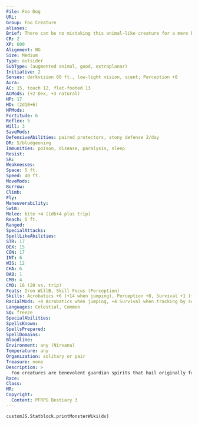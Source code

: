 ```yaml
---
File: Foo Dog
URL: 
Group: Foo Creature
aliases: 
Brief: There can be no mistaking this animal-like creature for a mere beast, for its face has an almost supernaturally human look to it.
CR: 2
XP: 600
Alignment: NG
Size: Medium
Type: outsider
SubType: (augmented animal, good, extraplanar)
Initiative: 2
Senses: darkvision 60 ft., low-light vision, scent; Perception +8
Aura: 
AC: 15, touch 12, flat-footed 13
ACMods: (+2 Dex, +3 natural)
HP: 17
HD: (2d10+6)
HPMods: 
Fortitude: 6
Reflex: 5
Will: 3
SaveMods: 
DefensiveAbilities: paired protectors, stony defense 2/day
DR: 5/bludgeoning
Immunities: poison, disease, paralysis, sleep
Resist: 
SR: 
Weaknesses: 
Space: 5 ft.
Speed: 40 ft.
MoveMods: 
Burrow: 
Climb: 
Fly: 
Maneuverability: 
Swim: 
Melee: bite +4 (1d6+4 plus trip)
Reach: 5 ft.
Ranged: 
SpecialAttacks: 
SpellLikeAbilities: 
STR: 17
DEX: 15
CON: 17
INT: 6
WIS: 12
CHA: 6
BAB: 1
CMB: 4
CMD: 16 (20 vs. trip)
Feats: Iron WillB, Skill Focus (Perception)
Skills: Acrobatics +6 (+14 when jumping), Perception +8, Survival +1 (+5 scent tracking)
RacialMods: +4 Acrobatics when jumping, +4 Survival when tracking by scent
Languages: Celestial, Common
SQ: freeze
SpecialAbilities: 
SpellsKnown: 
SpellsPrepared: 
SpellDomains: 
Bloodline: 
Environment: any (Nirvana)
Temperature: any
Organization: solitary or pair
Treasure: none
Description: >
  Foo creatures are benevolent guardian spirits that hail originally from the Outer Plane of Nirvana, where they spend their days cavorting in the idyllic wilds or aiding that realm's inhabitants, particularly the agathions, in their work. Yet while they come from Nirvana, foo creatures are often encountered on the Material Plane as well, for they are favorite conjurations of many cultures and religions.  Countless species of foo creatures exist-for if an animal dwells upon the Material Plane, it is certain that somewhere in the vast wilds of Nirvana its spiritual double frolics and plays. Nonetheless, certain foo creatures are more common than others, and the most often encountered of all are dogs and lions.  A foo creature can be called to the Material Plane for any reason a conjurer can imagine-these monsters are generally much more intelligent than their mundane counterparts, and can not only follow complex orders but can speak and converse as well. Typically, a foo creature is contacted to serve for a time as a guardian-by adopting its statue form using its freeze ability, a foo creature can appear as little more than an ornate decoration astride the facade of a building or standing guard over a fountain in a city plaza. They are not as often called upon to serve as soldiers in armies, for foo creatures detest war. They generally dislike serving as mounts as well, although for particularly pious and kindly folk, they have been known to make exceptions.  CREATING A FOO CREATURE  "Foo Creature" is an inherited template that can be added to any animal, referred to hereafter as the base creature. A foo creature retains all the base creature's statistics and abilities except as noted here.  Challenge Rating: Same as the base creature +1.  Alignment: Any good.  Type: The base creature's type changes to outsider with the good subtype. It gains the augmented subtype. Do not recalculate BAB, saves, or skill ranks.  Senses: As the base creature, plus darkvision 60 feet.  AC: A foo creature's natural armor bonus increases by +2.  Hit Dice: The base creature's racial Hit Dice change to d10s.  Defensive Abilities: A foo creature retains all of the base creature's defensive abilities and special qualities. It also gains the following.  Damage Reduction (Ex): A foo creature gains DR/ bludgeoning based on its Hit Dice. A foo creature with up to 10 HD gains DR 5/bludgeoning. A foo creature with 11 or more HD gains DR 10/bludgeoning.  Immunity (Ex): A foo creature gains immunity to poison, disease, paralysis, and sleep.  Paired Protectors (Su): When two or more foo creatures are within 30 feet of one another, they both gain the benefit of a protection from evil spell. The caster level of this protection from evil effect is equal to the highest Hit Dice of the affected foo creatures. This effect can be dispelled, but if it is, a foo creature can reactivate it as a swift action.  Stony Defense (Su): A number of times per day equal to its Hit Dice, a foo creature can harden its skin to unyielding stone as an immediate action. It gains hardness 8 until the end of its next turn, but its speed is reduced by 10 feet for the same duration.  Special Abilities: A foo creature retains all of the base creature's special attacks and special abilities. It also gains the following special quality.  Freeze (Ex): A foo creature can hold itself so still it appears to be a statue. A foo creature that uses freeze can take 10 on its Stealth check to hide in plain sight as a stone statue. A foo creature can maintain this position for as long as it wishes.  Abilities: +2 Strength, +2 Constitution, +4 Intelligence.  Feats: All foo creatures gain Iron Will as a bonus feat.  Languages: All foo creatures speak Common and Celestial.  CREATING AN IMPERIAL FOO CREATURE  Among foo creatures there exist what are known as the "imperials"-the leaders of particular races of foo creatures. Imperial foo creatures are much more powerful than the typical examples of their kind, and possess a wide array of additional magical powers. Each imperial foo creature is a unique entity; only one exists at any one time. When an imperial foo creature is slain, the next most powerful foo creature of its species immediately transcends to this role to replace the one that was lost.  To create an imperial foo creature, first generate the statistics for a regular foo creature. The steps you'll go through to create the imperial version of that foo creature are more akin to those you'd go through to advance a creature by Hit Dice rather than a standard template.  Step One-Increase Ability Scores: Upon becoming an imperial, the foo creature gains a +6 bonus to all of its ability scores, save for Intelligence, which increases to 20 (unless the +6 increase would normally increase its Intelligence to an even higher score, in which case use that score instead).  Step Two-Advance Hit Dice: An imperial foo creature always has at least double the original foo creature's Hit Dice-you can give the imperial foo creature even more Hit Dice than this if you want to make a particularly powerful one. Base attack bonus, saves, skill ranks, feats, and all other variables dependant upon Hit Dice change as normal.  Step Three-Increase Size: Increase the foo creature's size by one category, applying the modifiers for size changes as summarized on Table 2-2 on page 296 of the Pathfinder RPG Bestiary.  Step Four-Spellcasting: An imperial foo creature casts spells as a 10th-level sorcerer, and can cast spells from the cleric list as well as those normally available to a sorcerer. Cleric spells are considered arcane spells for an imperial foo creature. The imperial foo creature gains Eschew Materials as a bonus feat, but gains no other class ability normally granted by the sorcerer class.  Step Five-Determine CR: Compare the foo creature's statistics to those presented on Table 1-1 on page 291 of the Pathfinder RPG Bestiary to determine the creature's final CR. An imperial foo creature has a minimum CR score of 11. If your creation's statistics aren't good enough to qualify for this CR minimum, continue adding racial Hit Dice until the imperial's statistics reach this minimum.
Race: 
Class: 
MR: 
Copyright:
  Content: PFRPG Bestiary 3
---
```

```dataviewjs
customJS.Statblock.printMonsterWiki(dv)
```
